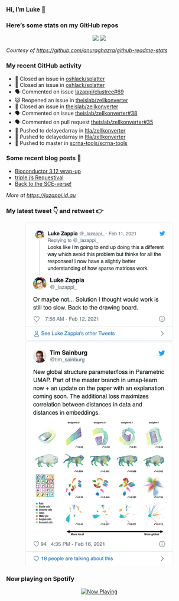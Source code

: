 
<!-- README.md is generated from README.Rmd. Please edit that file -->

### Hi, I’m Luke 👋

<!--
**lazappi/lazappi** is a ✨ _special_ ✨ repository because its `README.md` (this file) appears on your GitHub profile.

Here are some ideas to get you started:

- 🔭 I’m currently working on ...
- 🌱 I’m currently learning ...
- 👯 I’m looking to collaborate on ...
- 🤔 I’m looking for help with ...
- 💬 Ask me about ...
- 📫 How to reach me: ...
- 😄 Pronouns: ...
- ⚡ Fun fact: ...
-->

### Here’s some stats on my GitHub repos

<p align="center">

<img src="https://github-readme-stats.vercel.app/api?username=lazappi&count_private=true&show_icons=true&theme=buefy&hide_title=True">
<img src="https://github-readme-stats.vercel.app/api/top-langs/?username=lazappi&hide=html&theme=buefy&layout=compact">

</p>

*Courtesy of <https://github.com/anuraghazra/github-readme-stats>*

### My recent GitHub activity

  - 🎊 Closed an issue in
    [oshlack/splatter](https://github.com/oshlack/splatter)
  - 🎊 Closed an issue in
    [oshlack/splatter](https://github.com/oshlack/splatter)
  - 🗣 Commented on issue
    [lazappi/clustree\#69](https://github.com/lazappi/clustree#69)
  - 😺 Reopened an issue in
    [theislab/zellkonverter](https://github.com/theislab/zellkonverter)
  - 🎊 Closed an issue in
    [theislab/zellkonverter](https://github.com/theislab/zellkonverter)
  - 🗣 Commented on issue
    [theislab/zellkonverter\#38](https://github.com/theislab/zellkonverter#38)
  - 🗣 Commented on pull request
    [theislab/zellkonverter\#35](https://github.com/theislab/zellkonverter#35)
  - 📨 Pushed to delayedarray in
    [ltla/zellkonverter](https://github.com/ltla/zellkonverter)
  - 📨 Pushed to delayedarray in
    [ltla/zellkonverter](https://github.com/ltla/zellkonverter)
  - 📨 Pushed to master in
    [scrna-tools/scrna-tools](https://github.com/scrna-tools/scrna-tools)

### Some recent blog posts 📝

  - [Bioconductor 3.12
    wrap-up](https://lazappi.id.au/post/2020-10-30-bioconductor-3-12-wrap-up/)
  - [triple j’s
    Requestival](https://lazappi.id.au/post/2020-07-11-requestival/)
  - [Back to the
    SCE-verse\!](https://lazappi.id.au/post/2020-05-12-back-to-the-sce-verse/)

*More at <https://lazappi.id.au>*

### My latest tweet 👇 and retweet 👉


<p align="center">

<a href="https://twitter.com/_lazappi_/status/1360135684414185472">
<img src="https://github.com/lazappi/lazappi/raw/master/README_files/figure-gfm/tweets-1.png" width="400">
</a> <a href="https://twitter.com/_lazappi_/status/1361719177501892608">
<img src="https://github.com/lazappi/lazappi/raw/master/README_files/figure-gfm/tweets-2.png" width="400">
</a>

</p>

### Now playing on Spotify

<p align="center">

<a href="https://now-playing-profile.lazappi.vercel.app/now-playing?open">
<img src="https://now-playing-profile.lazappi.vercel.app/now-playing" width="256" height="64" alt="Now Playing">
</a>

</p>
